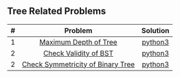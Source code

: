 
## Tree Related Problems
| # | Problem | Solution |
| :----: | :-----------------------------: | :----: |
| 1 | [Maximum Depth of Tree](https://leetcode.com/problems/maximum-depth-of-binary-tree/)| [python3](https://github.com/sushant097/Data-Structure-Algorithms-Collections-Python/blob/master/coding_solutions/DataStructure_related/Tree/MaxDepthTree.py) |
| 2 | [Check Validity of BST](https://leetcode.com/problems/validate-binary-search-tree/)| [python3](https://github.com/sushant097/Data-Structure-Algorithms-Collections-Python/blob/master/coding_solutions/DataStructure_related/Tree/CheckValidityBST.py) |
| 2 | [Check Symmetricity of Binary Tree](https://leetcode.com/problems/symmetric-tree/)| [python3](https://github.com/sushant097/Data-Structure-Algorithms-Collections-Python/blob/master/coding_solutions/DataStructure_related/Tree/CheckSymmetryTree.py) |



